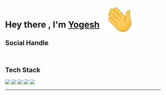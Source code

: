 <html>
<h1>Hey there , I'm <a href="https://github.com/mokalyogesh113">Yogesh</a> 
<img src="hi.gif" alt="" width="100px" style="position:relative;top:20px; left:10px; size: 50%;">
</h1>



<h2>Social Handle</h2>
<a href="https://www.linkedin.com/in/mokalyogesh113/" target="_blank" ><img
        src="https://img.shields.io/badge/mokalyogesh113-30302f?style=flat&logo=linkedin" alt=""></a>
<a href="https://twitter.com/yogeshmokal4" target="_blank" ><img
        src="https://img.shields.io/badge/@yogeshmokal4-30302f?style=flat&logo=twitter" alt=""></a>
<a href="mailto:mokalyogesh113@gmail.com" target="_blank" ><img
        src="https://img.shields.io/badge/@mokalyogesh113@gmail.com-30302f?style=flat&logo=gmail" alt=""></a>
<a href="https://www.instagram.com/tricky__mind.me" target="_blank" ><img src="https://img.shields.io/badge/@tricky__mind.me-30302f?style=flat&logo=instagram" alt=""></a>
<a href="http://t.me/mokalyogesh113"  target="_blank" ><img src="https://img.shields.io/badge/mokalyogesh113-30302f?style=flat&logo=telegram" alt=""></a>

<h2>Tech Stack<img id="typing-man"
        src="https://emojipedia-us.s3.amazonaws.com/source/skype/289/man-technologist_1f468-200d-1f4bb.png" width="40px"
        style="position: relative;top: 7px;" alt=""></h2>
<p>
    <img src="https://img.shields.io/badge/C-00599C?style=for-the-badge&logo=C&logoColor=white" />
    <img src="https://img.shields.io/badge/C%2B%2B-00599C?style=for-the-badge&logo=C%2B%2B&logoColor=white" />
    <img src="https://img.shields.io/badge/Python-3776AB?style=for-the-badge&logo=python&logoColor=white" />
    <img src="https://img.shields.io/badge/HTML-FF4500?style=for-the-badge&logo=html5&logoColor=white" />
    <img src="https://img.shields.io/badge/CSS-0081CB?&style=for-the-badge&logo=css3&logoColor=white" />
    <!-- <img src="https://img.shields.io/badge/JavaScript-F7DF1E?style=for-the-badge&logo=javascript&logoColor=black"/> -->
    <!-- <img src="https://img.shields.io/badge/Bootstrap-563D7C?style=for-the-badge&logo=bootstrap&logoColor=white"/> -->
    <!-- <img src="https://img.shields.io/badge/Bulma-00C7B7?style=for-the-badge&logo=bulma&logoColor=white"/> -->
    <!-- <img src="https://img.shields.io/badge/Django-092E20?style=for-the-badge&logo=django&logoColor=white"/> -->
    <!-- <br> -->
    <!-- <img src="https://img.shields.io/badge/Flask-000000?style=for-the-badge&logo=flask&logoColor=white"/> -->
    <!-- <img src="https://img.shields.io/badge/postgres-0B96B2?style=for-the-badge&logo=postgresql&logoColor=white"/> -->
    <!-- <img src="https://img.shields.io/badge/SQLite-07405E?style=for-the-badge&logo=sqlite&logoColor=white"/> -->
</p>
<hr style="height:1px;">
<br>
<img src="https://github-readme-stats.vercel.app/api/top-langs/?username=mokalyogesh113&theme=outrun" alt="">

</html>
